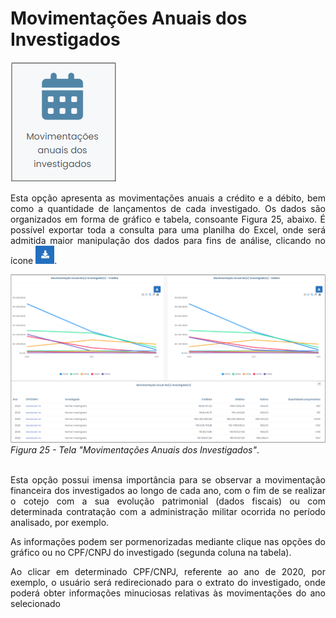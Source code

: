 # Movimentações Anuais dos Investigados

![](img/MovAnuais.png)<br>

<p style="text-align: justify;">Esta opção apresenta as movimentações anuais a crédito e a débito, bem como a quantidade de lançamentos de cada investigado. Os dados são organizados em forma de gráfico e tabela, consoante Figura 25, abaixo. É possível exportar toda a consulta para uma planilha do Excel, onde será admitida maior manipulação dos dados para fins de análise, clicando no ícone  <img src="../img/Download.png" width="30px">.</p> </p>

![](img/TelaMovimentaçãoAnual.png)<br>
*Figura 25 - Tela "Movimentações Anuais dos Investigados"*. <br><br>

<p style="text-align: justify;">Esta opção possui imensa importância para se observar a movimentação financeira dos investigados ao longo de cada ano, com o fim de se realizar o cotejo com a sua evolução patrimonial (dados fiscais) ou com determinada contratação com a administração militar ocorrida no período analisado, por exemplo.</p>

<p style="text-align: justify;">As informações podem ser pormenorizadas mediante clique nas opções do gráfico ou no CPF/CNPJ do investigado (segunda coluna na tabela).</p>

<p style="text-align: justify;">Ao clicar em determinado CPF/CNPJ, referente ao ano de 2020, por exemplo, o usuário será redirecionado para o extrato do investigado, onde poderá obter informações minuciosas relativas às movimentações do ano selecionado</p>

